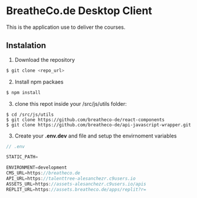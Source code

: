 # BreatheCo.de Desktop Client

This is the application use to deliver the courses.

## Instalation

1. Download the repository
```sh
$ git clone <repo_url>
```
2. Install npm packaes
```sh
$ npm install
```
3. clone this repot inside your /src/js/utils folder:
```
$ cd /src/js/utils
$ git clone https://github.com/breatheco-de/react-components
$ git clone https://github.com/breatheco-de/api-javascript-wrapper.git
```

3. Create your **.env.dev** and file and setup the envirnoment variables
```js
// .env

STATIC_PATH=

ENVIRONMENT=development
CMS_URL=https://breatheco.de
API_URL=https://talenttree-alesanchezr.c9users.io
ASSETS_URL=https://assets-alesanchezr.c9users.io/apis
REPLIT_URL=https://assets.breatheco.de/apps/replit?r=
```
